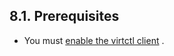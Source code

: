## 8.1. Prerequisites




- You must [enable the virtctl client](https://access.redhat.com/documentation/en-us/openshift_container_platform/4.11/html-single/virtualization/#virt-enabling-virtctl) .


